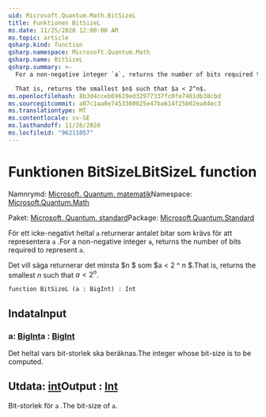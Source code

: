 ```yaml
---
uid: Microsoft.Quantum.Math.BitSizeL
title: Funktionen BitSizeL
ms.date: 11/25/2020 12:00:00 AM
ms.topic: article
qsharp.kind: function
qsharp.namespace: Microsoft.Quantum.Math
qsharp.name: BitSizeL
qsharp.summary: >-
  For a non-negative integer `a`, returns the number of bits required to represent `a`.

  That is, returns the smallest $n$ such that $a < 2^n$.
ms.openlocfilehash: 8b3d4cceb69619ed32977337fc0fe7401db38cbd
ms.sourcegitcommit: a87c1aa8e7453360025e47ba614f25b02ea84ec3
ms.translationtype: MT
ms.contentlocale: sv-SE
ms.lasthandoff: 11/26/2020
ms.locfileid: "96211057"
---
```

# <a name="bitsizel-function"></a><span data-ttu-id="e1876-102">Funktionen BitSizeL</span><span class="sxs-lookup"><span data-stu-id="e1876-102">BitSizeL function</span></span>

<span data-ttu-id="e1876-103">Namnrymd: [Microsoft. Quantum. matematik](xref:Microsoft.Quantum.Math)</span><span class="sxs-lookup"><span data-stu-id="e1876-103">Namespace: [Microsoft.Quantum.Math](xref:Microsoft.Quantum.Math)</span></span>

<span data-ttu-id="e1876-104">Paket: [Microsoft. Quantum. standard](https://nuget.org/packages/Microsoft.Quantum.Standard)</span><span class="sxs-lookup"><span data-stu-id="e1876-104">Package: [Microsoft.Quantum.Standard](https://nuget.org/packages/Microsoft.Quantum.Standard)</span></span>


<span data-ttu-id="e1876-105">För ett icke-negativt heltal `a` returnerar antalet bitar som krävs för att representera `a` .</span><span class="sxs-lookup"><span data-stu-id="e1876-105">For a non-negative integer `a`, returns the number of bits required to represent `a`.</span></span>

<span data-ttu-id="e1876-106">Det vill säga returnerar det minsta $n $ som $a < 2 ^ n $.</span><span class="sxs-lookup"><span data-stu-id="e1876-106">That is, returns the smallest $n$ such that $a < 2^n$.</span></span>

```qsharp
function BitSizeL (a : BigInt) : Int
```


## <a name="input"></a><span data-ttu-id="e1876-107">Indata</span><span class="sxs-lookup"><span data-stu-id="e1876-107">Input</span></span>

### <a name="a--bigint"></a><span data-ttu-id="e1876-108">a: [BigInt](xref:microsoft.quantum.lang-ref.bigint)</span><span class="sxs-lookup"><span data-stu-id="e1876-108">a : [BigInt](xref:microsoft.quantum.lang-ref.bigint)</span></span>

<span data-ttu-id="e1876-109">Det heltal vars bit-storlek ska beräknas.</span><span class="sxs-lookup"><span data-stu-id="e1876-109">The integer whose bit-size is to be computed.</span></span>



## <a name="output--int"></a><span data-ttu-id="e1876-110">Utdata: [int](xref:microsoft.quantum.lang-ref.int)</span><span class="sxs-lookup"><span data-stu-id="e1876-110">Output : [Int](xref:microsoft.quantum.lang-ref.int)</span></span>

<span data-ttu-id="e1876-111">Bit-storlek för `a` .</span><span class="sxs-lookup"><span data-stu-id="e1876-111">The bit-size of `a`.</span></span>